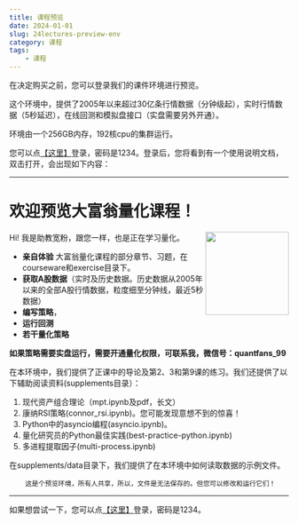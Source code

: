 ```yaml
---
title: 课程预览
date: 2024-01-01
slug: 24lectures-preview-env
category: 课程
tags: 
    - 课程
---
```


在决定购买之前，您可以登录我们的课件环境进行预览。

这个环境中，提供了2005年以来超过30亿条行情数据（分钟级起），实时行情数据（5秒延迟），在线回测和模拟盘接口（实盘需要另外开通）。

环境由一个256GB内存，192核cpu的集群运行。

您可以点[【这里】](http://139.196.218.124:5180/preview/)登录，密码是1234。登录后，您将看到有一个使用说明文档，双击打开，会出现如下内容：

---

# 欢迎预览大富翁量化课程！

<img src="https://images.jieyu.ai/images/hot/quantfans.png?1" width="150px" align="right">

Hi! 我是助教宽粉，跟您一样，也是正在学习量化。

* **亲自体验** 大富翁量化课程的部分章节、习题，在courseware和exercise目录下。
* **获取A股数据**（实时及历史数据。历史数据从2005年以来的全部A股行情数据，粒度细至分钟线，最近5秒数据）
* **编写策略**，
* **运行回测**
* **若干量化策略**


**如果策略需要实盘运行，需要开通量化权限，可联系我，微信号：quantfans_99**

在本环境中，我们提供了正课中的导论及第2、3和第9课的练习。我们还提供了以下辅助阅读资料(supplements目录）：

1. 现代资产组合理论（mpt.ipynb及pdf，长文）
2. 康纳RSI策略(connor_rsi.ipynb)。您可能发现意想不到的惊喜！
3. Python中的asyncio编程(asyncio.ipynb)。
4. 量化研究员的Python最佳实践(best-practice-python.ipynb)
5. 多进程提取因子(multi-process.ipynb)

在supplements/data目录下，我们提供了在本环境中如何读取数据的示例文件。

``` {note}
    这是个预览环境，所有人共享，所以，文件是无法保存的。但您可以修改和运行它们！
```
---

如果想尝试一下，您可以点[【这里】](http://139.196.218.124:5180/preview/)登录，密码是1234。
